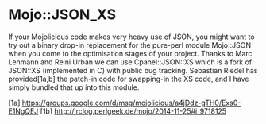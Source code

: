 # Mojo::JSON_XS

If your Mojolicious code makes very heavy use of JSON, you might want to try out
a binary drop-in replacement for the pure-perl module Mojo::JSON when you come
to the optimisation stages of your project.  Thanks to Marc Lehmann and Reini
Urban we can use Cpanel::JSON::XS which is a fork of JSON::XS (implemented in C)
with public bug tracking.  Sebastian Riedel has provided[1a,b] the patch-in code
for swapping-in the XS code, and I have simply bundled that up into this module.

[1a] https://groups.google.com/d/msg/mojolicious/a4jDdz-gTH0/Exs0-E1NgQEJ
[1b] http://irclog.perlgeek.de/mojo/2014-11-25#i_9718125
